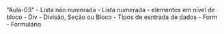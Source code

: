 "Aula-03" - Lista não numerada - Lista numerada - elementos em nível de bloco - Div - Divisão, Seção ou Bloco - Tipos de esntrada de dados - Form - Formulário
